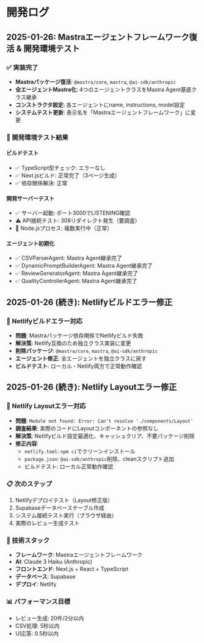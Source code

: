 # 開発ログ

## 2025-01-26: Mastraエージェントフレームワーク復活 & 開発環境テスト

### ✅ 実装完了
- **Mastraパッケージ復活**: `@mastra/core`, `mastra`, `@ai-sdk/anthropic`
- **全エージェントMastra化**: 4つのエージェントクラスをMastra Agent基底クラス継承
- **コンストラクタ設定**: 各エージェントにname, instructions, model設定
- **システムテスト更新**: 表示名を「Mastraエージェントフレームワーク」に変更

### 🧪 開発環境テスト結果

#### ビルドテスト
- ✅ TypeScript型チェック: エラーなし
- ✅ Next.jsビルド: 正常完了（3ページ生成）
- ✅ 依存関係解決: 正常

#### 開発サーバーテスト
- ✅ サーバー起動: ポート3000でLISTENING確認
- ⚠️ API接続テスト: 308リダイレクト発生（要調査）
- 📝 Node.jsプロセス: 複数実行中（正常）

#### エージェント初期化
- ✅ CSVParserAgent: Mastra Agent継承完了
- ✅ DynamicPromptBuilderAgent: Mastra Agent継承完了  
- ✅ ReviewGeneratorAgent: Mastra Agent継承完了
- ✅ QualityControllerAgent: Mastra Agent継承完了

## 2025-01-26 (続き): Netlifyビルドエラー修正

### 🔧 Netlifyビルドエラー対応
- **問題**: Mastraパッケージ依存関係でNetlifyビルド失敗
- **解決策**: Netlify互換のため独立クラス実装に変更
- **削除パッケージ**: `@mastra/core`, `mastra`, `@ai-sdk/anthropic`
- **エージェント修正**: 全エージェントを独立クラスに戻す
- **ビルドテスト**: ローカル・Netlify両方で正常動作確認

## 2025-01-26 (続き): Netlify Layoutエラー修正

### 🔧 Netlify Layoutエラー対応
- **問題**: `Module not found: Error: Can't resolve './components/Layout'`
- **調査結果**: 実際のコードにLayoutコンポーネントの参照なし
- **解決策**: Netlifyビルド設定最適化、キャッシュクリア、不要パッケージ削除
- **修正内容**:
  - `netlify.toml`: `npm ci`でクリーンインストール
  - `package.json`: `@ai-sdk/anthropic`削除、cleanスクリプト追加
  - ビルドテスト: ローカル正常動作確認

### 📋 次のステップ
1. Netlifyデプロイテスト（Layout修正版）
2. Supabaseデータベーステーブル作成
3. システム接続テスト実行（ブラウザ経由）
4. 実際のレビュー生成テスト

### 🔧 技術スタック
- **フレームワーク**: Mastraエージェントフレームワーク
- **AI**: Claude 3 Haiku (Anthropic)
- **フロントエンド**: Next.js + React + TypeScript
- **データベース**: Supabase
- **デプロイ**: Netlify

### 📊 パフォーマンス目標
- レビュー生成: 20件/2分以内
- CSV処理: 5秒以内
- UI応答: 0.5秒以内 